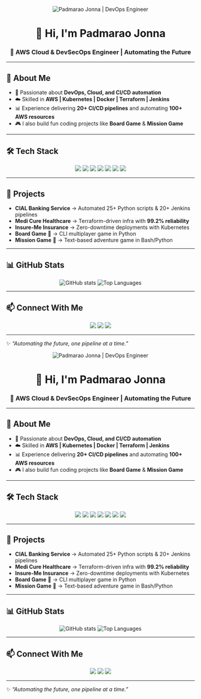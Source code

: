 <!-- Banner Image -->
<p align="center">
  <img src="https://raw.githubusercontent.com/pj013525/pj013525/main/banner.png" alt="Padmarao Jonna | DevOps Engineer" />
</p>

<h1 align="center">👋 Hi, I'm Padmarao Jonna</h1>
<h3 align="center">🚀 AWS Cloud & DevSecOps Engineer | Automating the Future</h3>

---

## 🌟 About Me  
- 🔧 Passionate about **DevOps, Cloud, and CI/CD automation**  
- ☁️ Skilled in **AWS | Kubernetes | Docker | Terraform | Jenkins**  
- 📊 Experience delivering **20+ CI/CD pipelines** and automating **100+ AWS resources**  
- 🎮 I also build fun coding projects like **Board Game** & **Mission Game**  

---

## 🛠️ Tech Stack  
<p align="center">
<img src="https://img.shields.io/badge/AWS-232F3E?style=for-the-badge&logo=amazon-aws&logoColor=white"/>
<img src="https://img.shields.io/badge/Terraform-7B42BC?style=for-the-badge&logo=terraform&logoColor=white"/>
<img src="https://img.shields.io/badge/Jenkins-D24939?style=for-the-badge&logo=jenkins&logoColor=white"/>
<img src="https://img.shields.io/badge/Docker-2496ED?style=for-the-badge&logo=docker&logoColor=white"/>
<img src="https://img.shields.io/badge/Kubernetes-326CE5?style=for-the-badge&logo=kubernetes&logoColor=white"/>
<img src="https://img.shields.io/badge/Grafana-F46800?style=for-the-badge&logo=grafana&logoColor=white"/>
<img src="https://img.shields.io/badge/Python-3776AB?style=for-the-badge&logo=python&logoColor=white"/>
</p>

---

## 📌 Projects  
- **CIAL Banking Service** → Automated 25+ Python scripts & 20+ Jenkins pipelines  
- **Medi Cure Healthcare** → Terraform-driven infra with **99.2% reliability**  
- **Insure-Me Insurance** → Zero-downtime deployments with Kubernetes  
- **Board Game** 🎲 → CLI multiplayer game in Python  
- **Mission Game** 🚀 → Text-based adventure game in Bash/Python  

---

## 📊 GitHub Stats  
<p align="center">
<img src="https://github-readme-stats.vercel.app/api?username=pj013525&show_icons=true&theme=tokyonight" alt="GitHub stats"/>
<img src="https://github-readme-stats.vercel.app/api/top-langs/?username=pj013525&layout=compact&theme=tokyonight" alt="Top Languages"/>
</p>

---

## 📫 Connect With Me  
<p align="center">
<a href="mailto:padmaraojonna@gmail.com"><img src="https://img.shields.io/badge/Email-D14836?style=for-the-badge&logo=gmail&logoColor=white"/></a>
<a href="https://www.linkedin.com/in/padmarao-jonna"><img src="https://img.shields.io/badge/LinkedIn-0A66C2?style=for-the-badge&logo=linkedin&logoColor=white"/></a>
<a href="https://tinyurl.com/padmarao"><img src="https://img.shields.io/badge/Portfolio-000000?style=for-the-badge&logo=githubpages&logoColor=white"/></a>
</p>

---
✨ *“Automating the future, one pipeline at a time.”*  
<!-- Banner Image -->
<p align="center">
  <img src="https://raw.githubusercontent.com/pj013525/pj013525/main/banner.png" alt="Padmarao Jonna | DevOps Engineer" />
</p>

<h1 align="center">👋 Hi, I'm Padmarao Jonna</h1>
<h3 align="center">🚀 AWS Cloud & DevSecOps Engineer | Automating the Future</h3>

---

## 🌟 About Me  
- 🔧 Passionate about **DevOps, Cloud, and CI/CD automation**  
- ☁️ Skilled in **AWS | Kubernetes | Docker | Terraform | Jenkins**  
- 📊 Experience delivering **20+ CI/CD pipelines** and automating **100+ AWS resources**  
- 🎮 I also build fun coding projects like **Board Game** & **Mission Game**  

---

## 🛠️ Tech Stack  
<p align="center">
<img src="https://img.shields.io/badge/AWS-232F3E?style=for-the-badge&logo=amazon-aws&logoColor=white"/>
<img src="https://img.shields.io/badge/Terraform-7B42BC?style=for-the-badge&logo=terraform&logoColor=white"/>
<img src="https://img.shields.io/badge/Jenkins-D24939?style=for-the-badge&logo=jenkins&logoColor=white"/>
<img src="https://img.shields.io/badge/Docker-2496ED?style=for-the-badge&logo=docker&logoColor=white"/>
<img src="https://img.shields.io/badge/Kubernetes-326CE5?style=for-the-badge&logo=kubernetes&logoColor=white"/>
<img src="https://img.shields.io/badge/Grafana-F46800?style=for-the-badge&logo=grafana&logoColor=white"/>
<img src="https://img.shields.io/badge/Python-3776AB?style=for-the-badge&logo=python&logoColor=white"/>
</p>

---

## 📌 Projects  
- **CIAL Banking Service** → Automated 25+ Python scripts & 20+ Jenkins pipelines  
- **Medi Cure Healthcare** → Terraform-driven infra with **99.2% reliability**  
- **Insure-Me Insurance** → Zero-downtime deployments with Kubernetes  
- **Board Game** 🎲 → CLI multiplayer game in Python  
- **Mission Game** 🚀 → Text-based adventure game in Bash/Python  

---

## 📊 GitHub Stats  
<p align="center">
<img src="https://github-readme-stats.vercel.app/api?username=pj013525&show_icons=true&theme=tokyonight" alt="GitHub stats"/>
<img src="https://github-readme-stats.vercel.app/api/top-langs/?username=pj013525&layout=compact&theme=tokyonight" alt="Top Languages"/>
</p>

---

## 📫 Connect With Me  
<p align="center">
<a href="mailto:padmaraojonna@gmail.com"><img src="https://img.shields.io/badge/Email-D14836?style=for-the-badge&logo=gmail&logoColor=white"/></a>
<a href="https://www.linkedin.com/in/padmarao-jonna"><img src="https://img.shields.io/badge/LinkedIn-0A66C2?style=for-the-badge&logo=linkedin&logoColor=white"/></a>
<a href="https://tinyurl.com/padmarao"><img src="https://img.shields.io/badge/Portfolio-000000?style=for-the-badge&logo=githubpages&logoColor=white"/></a>
</p>

---
✨ *“Automating the future, one pipeline at a time.”*  
